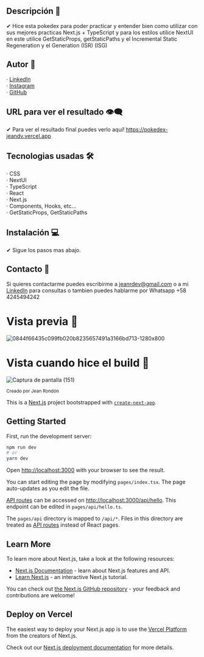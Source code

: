 ## Descripción 💬

✔ Hice esta pokedex para poder practicar y entender bien como utilizar con sus mejores practicas Next.js + TypeScript y para los estilos utilice NextUI en este utilice GetStaticProps, getStaticPaths y el Incremental Static Regeneration y el Generation (ISR) (ISG)

## Autor 🤠

· [LinkedIn](https://www.linkedin.com/in/jeandv/) <br>
· [Instagram](https://www.instagram.com/._jeanr/) <br>
· [GitHub](https://github.com/jeandv/) 

## URL para ver el resultado 👁‍🗨

✔ Para ver el resultado final puedes verlo aquí! https://pokedex-jeandv.vercel.app

## Tecnologias usadas 🛠️

· CSS <br>
· NextUI <br>
· TypeScript <br>
· React<br>
· Next.js <br>
· Components, Hooks, etc... <br>
· GetStaticProps, GetStaticPaths <br>

## Instalación 💻

✔ Sigue los pasos mas abajo.

## Contacto 📧

Si quieres contactarme puedes escribirme a jeanrdev@gmail.com o a mi [LinkedIn](https://www.linkedin.com/in/jeandv/) para consultas o tambien puedes hablarme por Whatsapp +58 4245494242

# Vista previa 🔎

![0844f66435c099fb020b8235657491a3166bd713-1280x800](https://user-images.githubusercontent.com/90219458/194979535-9a58a980-1788-4b42-b680-94998dc6e036.png)

# Vista cuando hice el build 🔎

![Captura de pantalla (151)](https://user-images.githubusercontent.com/90219458/194979514-906f71a6-a1a4-4e6d-9e9f-c3ffc2e5677f.png)

<small>Creado por Jean Rondón</small>

This is a [Next.js](https://nextjs.org/) project bootstrapped with [`create-next-app`](https://github.com/vercel/next.js/tree/canary/packages/create-next-app).

## Getting Started

First, run the development server:

```bash
npm run dev
# or
yarn dev
```

Open [http://localhost:3000](http://localhost:3000) with your browser to see the result.

You can start editing the page by modifying `pages/index.tsx`. The page auto-updates as you edit the file.

[API routes](https://nextjs.org/docs/api-routes/introduction) can be accessed on [http://localhost:3000/api/hello](http://localhost:3000/api/hello). This endpoint can be edited in `pages/api/hello.ts`.

The `pages/api` directory is mapped to `/api/*`. Files in this directory are treated as [API routes](https://nextjs.org/docs/api-routes/introduction) instead of React pages.

## Learn More

To learn more about Next.js, take a look at the following resources:

- [Next.js Documentation](https://nextjs.org/docs) - learn about Next.js features and API.
- [Learn Next.js](https://nextjs.org/learn) - an interactive Next.js tutorial.

You can check out [the Next.js GitHub repository](https://github.com/vercel/next.js/) - your feedback and contributions are welcome!

## Deploy on Vercel

The easiest way to deploy your Next.js app is to use the [Vercel Platform](https://vercel.com/new?utm_medium=default-template&filter=next.js&utm_source=create-next-app&utm_campaign=create-next-app-readme) from the creators of Next.js.

Check out our [Next.js deployment documentation](https://nextjs.org/docs/deployment) for more details.
